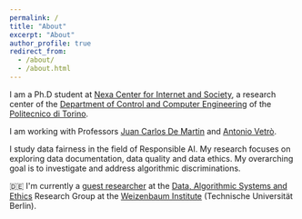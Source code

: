 ```yaml
---
permalink: /
title: "About"
excerpt: "About"
author_profile: true
redirect_from: 
  - /about/
  - /about.html
---
```


I am a Ph.D student at [Nexa Center for Internet and Society](https://nexa.polito.it/), a research center of the [Department of Control and Computer Engineering](https://www.dauin.polito.it/it/) of the [Politecnico di Torino](https://www.polito.it/).

I am working with Professors [Juan Carlos De Martin](https://demartin.polito.it/) and [Antonio Vetrò](https://www.polito.it/en/staff?p=antonio.vetro).

I study data fairness in the field of Responsible AI. My research focuses on exploring data documentation, data quality and data ethics. My overarching goal    is to investigate and address algorithmic discriminations.

🇩🇪 I'm currently a [guest researcher](https://www.weizenbaum-institut.de/en/portrait/p/marco-rondina/) at the [Data, Algorithmic Systems and Ethics](https://www.weizenbaum-institut.de/en/research/digital-technologies-in-society/data-algorithmic-systems-and-ethics/) Research Group at the [Weizenbaum Institute](https://www.weizenbaum-institut.de/en/) (Technische Universität Berlin).
